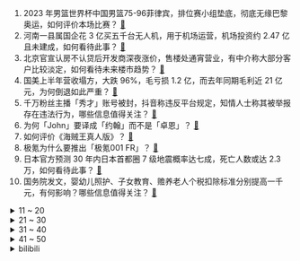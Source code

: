 1. 2023 年男篮世界杯中国男篮75-96菲律宾，排位赛小组垫底，彻底无缘巴黎奥运，如何评价本场比赛？ [:link:](https://www.zhihu.com/question/620299149)
2. 河南一县属国企花 3 亿买五千台无人机，用于机场运营，机场投资约 2.47 亿且未建成，如何看待此事？ [:link:](https://www.zhihu.com/question/620188614)
3. 北京官宣认房不认贷后开发商深夜涨价，售楼处通宵营业，有中介称大部分客户比较淡定，如何看待未来楼市趋势？ [:link:](https://www.zhihu.com/question/620243875)
4. 国美上半年营收塌方，大跌 96%，毛亏损 1.2 亿，而去年同期毛利近 21 亿元，为何倒退如此严重？ [:link:](https://www.zhihu.com/question/620281589)
5. 千万粉丝主播「秀才」账号被封，抖音称违反平台规定，知情人士称其被举报存在违法行为，哪些信息值得关注？ [:link:](https://www.zhihu.com/question/620299876)
6. 为何「John」要译成「约翰」而不是「卓恩」？ [:link:](https://www.zhihu.com/question/19562087)
7. 如何评价《海贼王真人版》？ [:link:](https://www.zhihu.com/question/619874766)
8. 极氪为什么要推出「极氪001 FR」？ [:link:](https://www.zhihu.com/question/620189975)
9. 日本官方预测 30 年内日本首都圈 7 级地震概率达七成，死亡人数或达 2.3 万，如何看待此事？ [:link:](https://www.zhihu.com/question/620249676)
10. 国务院发文，婴幼儿照护、子女教育、赡养老人个税扣除标准分别提高一千元，有何影响？哪些信息值得关注？ [:link:](https://www.zhihu.com/question/620011078)
<details>
<summary>11 ~ 20</summary>

11. 载人月球探测任务新飞行器开始征名了！你希望咱们中国的载人登月飞船、月面着陆器叫什么名字？ [:link:](https://www.zhihu.com/question/620007629)
12. 怎样来形容爱? [:link:](https://www.zhihu.com/question/615635016)
13. 和同事相处最忌讳的是什么？ [:link:](https://www.zhihu.com/question/294492493)
14. “饮月之乱”的前因后果到底是什么？ [:link:](https://www.zhihu.com/question/619880546)
15. 男篮大败给菲律宾，赛后杨健杜锋哭泣，大家如何看待他们的真情流露？ [:link:](https://www.zhihu.com/question/620307473)
16. 假如你是诸葛亮，不管你怎么骂王朗，王朗都只回复诸葛村夫急了，你该如何调整话术？ [:link:](https://www.zhihu.com/question/619591632)
17. Uzi 直播自曝 2024 年将不再上场比赛，对此你有什么想说的？ [:link:](https://www.zhihu.com/question/620293210)
18. 奥本海默和爱因斯坦最后的对话有什么含义？ [:link:](https://www.zhihu.com/question/616471206)
19. 普通人没经过训练，在生死存亡之际，能不能拿命在 20 分钟跑完 5 公里？ [:link:](https://www.zhihu.com/question/421947026)
20. 化学反应的动力是什么，为什么要发生化学反应? [:link:](https://www.zhihu.com/question/619820959)
</details>
<details>
<summary>21 ~ 30</summary>

21. 英外交部发声明称支持日本核污染水排海，我驻英使馆回应，哪些信息值得关注？ [:link:](https://www.zhihu.com/question/620243278)
22. 日本福岛核污染水排海进入第 5 天，累计排放量已超千吨，目前影响如何？ [:link:](https://www.zhihu.com/question/619552802)
23. 车熄火后车灯不自动关闭是什么设计？ [:link:](https://www.zhihu.com/question/21470700)
24. 当你终其一生成为顶尖科学家或某领域高级工程师，在你退休后会开设培训班圈钱还是无偿分享你的毕生所学？ [:link:](https://www.zhihu.com/question/616461213)
25. 中国男篮无缘直通巴黎奥运会，日本男篮击败佛得角，获得亚洲唯一名额，如何评价中国男篮近期表现？ [:link:](https://www.zhihu.com/question/620299991)
26. Linux桌面版是不是压根就没打算面向非行业人群尝试普及？ [:link:](https://www.zhihu.com/question/616938490)
27. 如何评价《乐队的夏天》第三季第四期1V1改编赛？ [:link:](https://www.zhihu.com/question/620183031)
28. 你碰到过的最巧的事是什么？ [:link:](https://www.zhihu.com/question/24114663)
29. 有没有一种可能，时间本身不存在? [:link:](https://www.zhihu.com/question/614783412)
30. 中国男篮惨败于菲律宾，如何评价主教练乔尔杰维奇？ [:link:](https://www.zhihu.com/question/620298827)
</details>
<details>
<summary>31 ~ 40</summary>

31. 中国男篮75:96负于菲律宾，5场比赛仅取得1胜，周琦受伤下场，大家如何评价本场比赛？ [:link:](https://www.zhihu.com/question/620300823)
32. 荷兰光刻机出口管制明日生效，商务部回应中荷是否有新的磋商结果，哪些信息值得关注？ [:link:](https://www.zhihu.com/question/620003791)
33. 如何称呼女导师的丈夫？ [:link:](https://www.zhihu.com/question/620008264)
34. 中国兵器工业集团声明，6 家企业冒充其子公司，有一家号称拿到多个项目，还公开展示，哪些信息值得关注？ [:link:](https://www.zhihu.com/question/620270399)
35. 天津大爷跳水火了，网友称「说相声的大爷跳水天津独一份」，媒体评「人是最可爱的城市名片」，带来哪些思考？ [:link:](https://www.zhihu.com/question/620247623)
36. 特斯拉 Model S/ X 最高降价 22 万元，车主联合声明要求进行合理补偿，如何看待此事？ [:link:](https://www.zhihu.com/question/620200678)
37. 央行 9 月 15 日起下调金融机构外汇存款准备金率 2 个百分点，将产生哪些影响？ [:link:](https://www.zhihu.com/question/620117328)
38. 23-24 赛季意甲罗马 1:2 AC米兰，莱奥倒钩破门，吉鲁点射，如何评价这场比赛？ [:link:](https://www.zhihu.com/question/620206487)
39. 六大行半年报出炉，盈利合计 6900 亿元，不良贷款率「五降一平」，如何解读银行业上半年业绩情况？ [:link:](https://www.zhihu.com/question/620160315)
40. 机械硬盘买16T或18T有意义吗? [:link:](https://www.zhihu.com/question/542252741)
</details>
<details>
<summary>41 ~ 50</summary>

41. 如果新房入住发现甲醛超标，有没有「甲醛急诊室」可以快速补救？ [:link:](https://www.zhihu.com/question/616610698)
42. 代替领导开会，需要做哪些准备？ [:link:](https://www.zhihu.com/question/619010677)
43. 2023 年男篮世界杯，日本 86:77 逆转委内瑞拉，渡边雄太21+8，如何评价本场比赛？ [:link:](https://www.zhihu.com/question/620042785)
44. 两部门调整优化差别化住房信贷政策，首套住房商贷最低首付比例不低于 20%，如何解读？将产生哪些影响？ [:link:](https://www.zhihu.com/question/620032399)
45. 如何评价第 40 届全国中学生物理竞赛预赛？ [:link:](https://www.zhihu.com/question/620255679)
46. 旅行者在蒙德有真正的身份吗？荣誉骑士难道不只是一个好听一点的名头？ [:link:](https://www.zhihu.com/question/619478988)
47. 研究生实习后说「感觉打工人才是最惨的，一上班感觉精气都被吸光」你怎么看？ [:link:](https://www.zhihu.com/question/619499566)
48. 如何评价《披荆斩棘》第三季的一公舞台（下）？ [:link:](https://www.zhihu.com/question/620243230)
49. 煤真的是远古森林形成的吗？ [:link:](https://www.zhihu.com/question/620170214)
50. 《英雄联盟》百裂冥犬是不是设计的很失败？ [:link:](https://www.zhihu.com/question/619518778)
</details><details>
<summary>bilibili</summary>

</details>